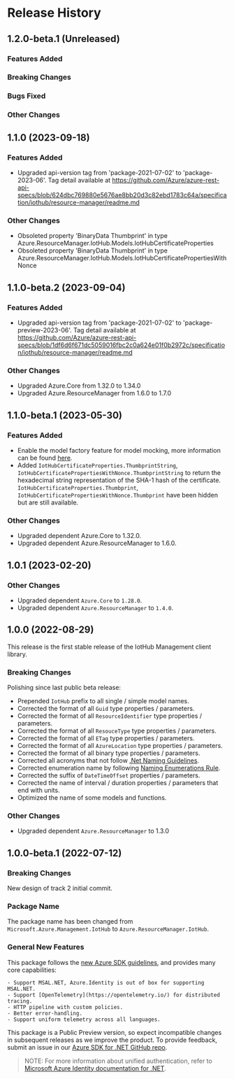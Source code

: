 # Release History

## 1.2.0-beta.1 (Unreleased)

### Features Added

### Breaking Changes

### Bugs Fixed

### Other Changes

## 1.1.0 (2023-09-18)

### Features Added

- Upgraded api-version tag from 'package-2021-07-02' to 'package-2023-06'. Tag detail available at https://github.com/Azure/azure-rest-api-specs/blob/624dbc769880e5676ae8bb20d3c82ebd1783c64a/specification/iothub/resource-manager/readme.md

### Other Changes

- Obsoleted property 'BinaryData Thumbprint' in type Azure.ResourceManager.IotHub.Models.IotHubCertificateProperties
- Obsoleted property 'BinaryData Thumbprint' in type Azure.ResourceManager.IotHub.Models.IotHubCertificatePropertiesWithNonce

## 1.1.0-beta.2 (2023-09-04)

### Features Added

- Upgraded api-version tag from 'package-2021-07-02' to 'package-preview-2023-06'. Tag detail available at https://github.com/Azure/azure-rest-api-specs/blob/1df6d6f671dc5059016fbc2c0a624e01f0b2972c/specification/iothub/resource-manager/readme.md

### Other Changes

- Upgraded Azure.Core from 1.32.0 to 1.34.0
- Upgraded Azure.ResourceManager from 1.6.0 to 1.7.0

## 1.1.0-beta.1 (2023-05-30)

### Features Added

- Enable the model factory feature for model mocking, more information can be found [here](https://azure.github.io/azure-sdk/dotnet_introduction.html#dotnet-mocking-factory-builder).
- Added `IotHubCertificateProperties.ThumbprintString`, `IotHubCertificatePropertiesWithNonce.ThumbprintString` to return the hexadecimal string representation of the SHA-1 hash of the certificate.
  `IotHubCertificateProperties.Thumbprint`, `IotHubCertificatePropertiesWithNonce.Thumbprint` have been hidden but are still available.

### Other Changes

- Upgraded dependent Azure.Core to 1.32.0.
- Upgraded dependent Azure.ResourceManager to 1.6.0.

## 1.0.1 (2023-02-20)

### Other Changes

- Upgraded dependent `Azure.Core` to `1.28.0`.
- Upgraded dependent `Azure.ResourceManager` to `1.4.0`.

## 1.0.0 (2022-08-29)

This release is the first stable release of the IotHub Management client library.

### Breaking Changes

Polishing since last public beta release:
- Prepended `IotHub` prefix to all single / simple model names.
- Corrected the format of all `Guid` type properties / parameters.
- Corrected the format of all `ResourceIdentifier` type properties / parameters.
- Corrected the format of all `ResouceType` type properties / parameters.
- Corrected the format of all `ETag` type properties / parameters.
- Corrected the format of all `AzureLocation` type properties / parameters.
- Corrected the format of all binary type properties / parameters.
- Corrected all acronyms that not follow [.Net Naming Guidelines](https://docs.microsoft.com/dotnet/standard/design-guidelines/naming-guidelines).
- Corrected enumeration name by following [Naming Enumerations Rule](https://docs.microsoft.com/dotnet/standard/design-guidelines/names-of-classes-structs-and-interfaces#naming-enumerations).
- Corrected the suffix of `DateTimeOffset` properties / parameters.
- Corrected the name of interval / duration properties / parameters that end with units.
- Optimized the name of some models and functions.

### Other Changes

- Upgraded dependent `Azure.ResourceManager` to 1.3.0

## 1.0.0-beta.1 (2022-07-12)

### Breaking Changes

New design of track 2 initial commit.

### Package Name

The package name has been changed from `Microsoft.Azure.Management.IotHub` to `Azure.ResourceManager.IotHub`.

### General New Features

This package follows the [new Azure SDK guidelines](https://azure.github.io/azure-sdk/general_introduction.html), and provides many core capabilities:

    - Support MSAL.NET, Azure.Identity is out of box for supporting MSAL.NET.
    - Support [OpenTelemetry](https://opentelemetry.io/) for distributed tracing.
    - HTTP pipeline with custom policies.
    - Better error-handling.
    - Support uniform telemetry across all languages.

This package is a Public Preview version, so expect incompatible changes in subsequent releases as we improve the product. To provide feedback, submit an issue in our [Azure SDK for .NET GitHub repo](https://github.com/Azure/azure-sdk-for-net/issues).

> NOTE: For more information about unified authentication, refer to [Microsoft Azure Identity documentation for .NET](https://docs.microsoft.com//dotnet/api/overview/azure/identity-readme?view=azure-dotnet).

